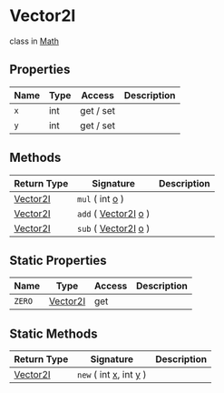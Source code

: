 # Vector2I
class in [Math](../Math.md)

## Properties
| Name | Type | Access | Description |
|---|---|---|---|
| `x` | int | get / set |  |
| `y` | int | get / set |  |

## Methods
| Return Type | Signature | Description |
|---|---|---|
| [Vector2I](../Math/Vector2I.md) | `mul` ( int <ins>o</ins> ) |  |
| [Vector2I](../Math/Vector2I.md) | `add` ( [Vector2I](../Math/Vector2I.md) <ins>o</ins> ) |  |
| [Vector2I](../Math/Vector2I.md) | `sub` ( [Vector2I](../Math/Vector2I.md) <ins>o</ins> ) |  |

## Static Properties
| Name | Type | Access | Description |
|---|---|---|---|
| `ZERO` | [Vector2I](../Math/Vector2I.md) | get |  |

## Static Methods
| Return Type | Signature | Description |
|---|---|---|
| [Vector2I](../Math/Vector2I.md) | `new` ( int <ins>x</ins>, int <ins>y</ins> ) |  |
